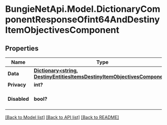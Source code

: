 # BungieNetApi.Model.DictionaryComponentResponseOfint64AndDestinyItemObjectivesComponent
## Properties

Name | Type | Description | Notes
------------ | ------------- | ------------- | -------------
**Data** | [**Dictionary<string, DestinyEntitiesItemsDestinyItemObjectivesComponent>**](DestinyEntitiesItemsDestinyItemObjectivesComponent.md) |  | [optional] 
**Privacy** | **int?** |  | [optional] 
**Disabled** | **bool?** | If true, this component is disabled. | [optional] 

[[Back to Model list]](../README.md#documentation-for-models) [[Back to API list]](../README.md#documentation-for-api-endpoints) [[Back to README]](../README.md)

